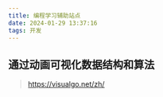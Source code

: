```yaml
---
title: 编程学习辅助站点
date: 2024-01-29 13:37:16
tags: 开发
---
```


## 通过动画可视化数据结构和算法  
>https://visualgo.net/zh/  
